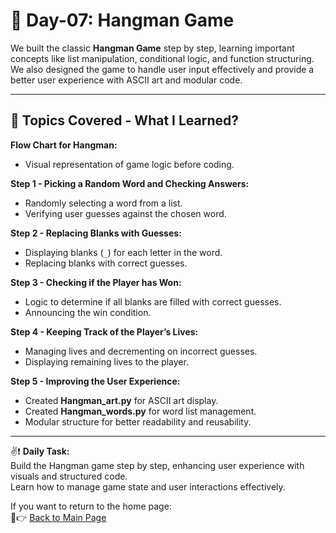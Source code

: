 # 📅 **Day-07: Hangman Game**  

We built the classic **Hangman Game** step by step, learning important concepts like list manipulation, conditional logic, and function structuring. We also designed the game to handle user input effectively and provide a better user experience with ASCII art and modular code.  

---

## 📌 **Topics Covered - What I Learned?**  

**Flow Chart for Hangman:**  
- Visual representation of game logic before coding.  

**Step 1 - Picking a Random Word and Checking Answers:**  
- Randomly selecting a word from a list.  
- Verifying user guesses against the chosen word.  

**Step 2 - Replacing Blanks with Guesses:**  
- Displaying blanks (`_`) for each letter in the word.  
- Replacing blanks with correct guesses.  

**Step 3 - Checking if the Player has Won:**  
- Logic to determine if all blanks are filled with correct guesses.  
- Announcing the win condition.  

**Step 4 - Keeping Track of the Player’s Lives:**  
- Managing lives and decrementing on incorrect guesses.  
- Displaying remaining lives to the player.  

**Step 5 - Improving the User Experience:**  
- Created **Hangman_art.py** for ASCII art display.  
- Created **Hangman_words.py** for word list management.  
- Modular structure for better readability and reusability.  

---

✌❗ **Daily Task:**  
Build the Hangman game step by step, enhancing user experience with visuals and structured code.  
Learn how to manage game state and user interactions effectively.  


If you want to return to the home page:  
🔗👉 [Back to Main Page](https://github.com/busraatasoy/100-Days-of-Code-in-Python)

